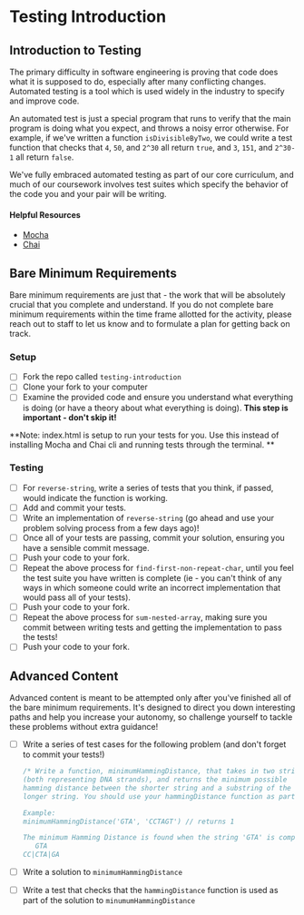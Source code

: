 # Testing Introduction

## Introduction to Testing

The primary difficulty in software engineering is proving that code does what it is supposed to do, especially after many conflicting changes. Automated testing is a tool which is used widely in the industry to specify and improve code.

An automated test is just a special program that runs to verify that the main program is doing what you expect, and throws a noisy error otherwise. For example, if we've written a function `isDivisibleByTwo`, we could write a test function that checks that `4`, `50`, and `2^30` all return `true`, and `3`, `151`, and `2^30-1` all return `false`.

We've fully embraced automated testing as part of our core curriculum, and much of our coursework involves test suites which specify the behavior of the code you and your pair will be writing.

#### Helpful Resources

* [Mocha](https://mochajs.org/)
* [Chai](http://chaijs.com/api/bdd/)

## Bare Minimum Requirements

Bare minimum requirements are just that - the work that will be absolutely crucial that you complete and understand. If you do not complete bare minimum requirements within the time frame allotted for the activity, please reach out to staff to let us know and to formulate a plan for getting back on track.

### Setup
- [ ] Fork the repo called `testing-introduction`
- [ ] Clone your fork to your computer
- [ ] Examine the provided code and ensure you understand what everything is doing (or have a theory about what everything is doing). **This step is important - don't skip it!**

**Note: index.html is setup to run your tests for you.  Use this instead of installing Mocha and Chai cli and running tests through the terminal. **

### Testing

- [ ] For `reverse-string`, write a series of tests that you think, if passed, would indicate the function is working.
- [ ] Add and commit your tests.
- [ ] Write an implementation of `reverse-string` (go ahead and use your problem solving process from a few days ago)!
- [ ] Once all of your tests are passing, commit your solution, ensuring you have a sensible commit message.
- [ ] Push your code to your fork.
- [ ] Repeat the above process for `find-first-non-repeat-char`, until you feel the test suite you have written is complete (ie - you can't think of any ways in which someone could write an incorrect implementation that would pass all of your tests).
- [ ] Push your code to your fork.
- [ ] Repeat the above process for `sum-nested-array`, making sure you commit between writing tests and getting the implementation to pass the tests!
- [ ] Push your code to your fork.

## Advanced Content

Advanced content is meant to be attempted only after you've finished all of the bare minimum requirements. It's designed to direct you down interesting paths and help you increase your autonomy, so challenge yourself to tackle these problems without extra guidance!

- [ ] Write a series of test cases for the following problem (and don't forget to commit your tests!)
    
    ```javascript
    /* Write a function, minimumHammingDistance, that takes in two strings
    (both representing DNA strands), and returns the minimum possible
    hamming distance between the shorter string and a substring of the
    longer string. You should use your hammingDistance function as part of the solution.

    Example:
    minimumHammingDistance('GTA', 'CCTAGT') // returns 1

    The minimum Hamming Distance is found when the string 'GTA' is compared with the substring 'CTA'
       GTA
    CC|CTA|GA
    ```
- [ ] Write a solution to `minimumHammingDistance`
- [ ] Write a test that checks that the `hammingDistance` function is used as part of the solution to `minumumHammingDistance`
